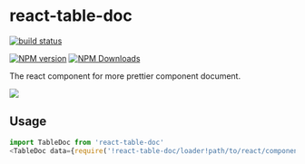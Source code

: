 # react-table-doc

[![build status](https://img.shields.io/travis/imcuttle/react-table-doc/master.svg?style=flat-square)](https://travis-ci.org/imcuttle/react-table-doc)
<!--[![Test coverage](https://img.shields.io/codecov/c/github/imcuttle/react-table-doc.svg?style=flat-square)](https://codecov.io/github/imcuttle/react-table-doc?branch=master)-->
[![NPM version](https://img.shields.io/npm/v/react-table-doc.svg?style=flat-square)](https://www.npmjs.com/package/react-table-doc)
[![NPM Downloads](https://img.shields.io/npm/dm/react-table-doc.svg?style=flat-square&maxAge=43200)](https://www.npmjs.com/package/react-table-doc)

The react component for more prettier component document.

![](https://i.loli.net/2018/07/10/5b444cc63cac0.png)

## Usage

```javascript
import TableDoc from 'react-table-doc'
<TableDoc data={require('!react-table-doc/loader!path/to/react/component')} />
```
